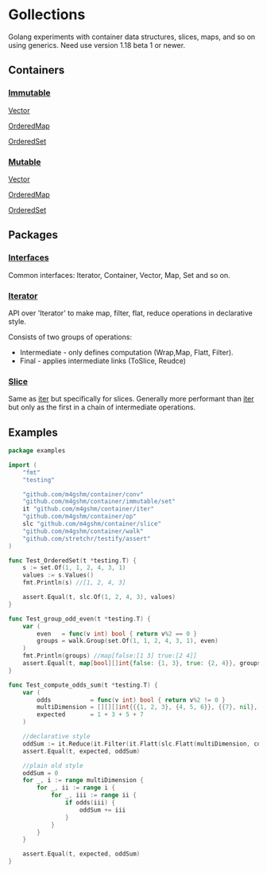 # Gollections

Golang experiments with container data structures, slices, maps, and so on using generics.
Need use version 1.18 beta 1 or newer.

## Containers

### [Immutable](./immutable/api.go)

[Vector](./immutable/vector/api.go)

[OrderedMap](./immutable/map/api.go)

[OrderedSet](./immutable/set/api.go)


### [Mutable](./mutable/api.go)

[Vector](./mutable/vector/api.go)

[OrderedMap](./mutable/map/api.go)

[OrderedSet](./mutable/set/api.go)


## Packages
### [Interfaces](./typ/iface.go)

Common interfaces: Iterator, Container, Vector, Map, Set and so on.

### [Iterator](./iter/api.go)
API over 'Iterator' to make map, filter, flat, reduce operations in declarative style. 

Consists of two groups of operations:
 * Intermediate - only defines computation (Wrap,Map, Flatt, Filter).
 * Final - applies intermediate links (ToSlice, Reudce)
  

### [Slice](./slice/api.go)
Same as [iter](./iter/api.go) but specifically for slices. Generally more performant than [iter](./iter/api.go) but only as the first in a chain of intermediate operations.



## Examples
```go
package examples

import (
	"fmt"
	"testing"

	"github.com/m4gshm/container/conv"
	"github.com/m4gshm/container/immutable/set"
	it "github.com/m4gshm/container/iter"
	"github.com/m4gshm/container/op"
	slc "github.com/m4gshm/container/slice"
	"github.com/m4gshm/container/walk"
	"github.com/stretchr/testify/assert"
)

func Test_OrderedSet(t *testing.T) {
	s := set.Of(1, 1, 2, 4, 3, 1)
	values := s.Values()
	fmt.Println(s) //[1, 2, 4, 3]

	assert.Equal(t, slc.Of(1, 2, 4, 3), values)
}

func Test_group_odd_even(t *testing.T) {
	var (
		even   = func(v int) bool { return v%2 == 0 }
		groups = walk.Group(set.Of(1, 1, 2, 4, 3, 1), even)
	)
	fmt.Println(groups) //map[false:[1 3] true:[2 4]]
	assert.Equal(t, map[bool][]int{false: {1, 3}, true: {2, 4}}, groups)
}

func Test_compute_odds_sum(t *testing.T) {
	var (
		odds           = func(v int) bool { return v%2 != 0 }
		multiDimension = [][][]int{{{1, 2, 3}, {4, 5, 6}}, {{7}, nil}, nil}
		expected       = 1 + 3 + 5 + 7
	)

	//declarative style
	oddSum := it.Reduce(it.Filter(it.Flatt(slc.Flatt(multiDimension, conv.To[[][]int]), conv.To[[]int]), odds), op.Sum[int])
	assert.Equal(t, expected, oddSum)

	//plain old style
	oddSum = 0
	for _, i := range multiDimension {
		for _, ii := range i {
			for _, iii := range ii {
				if odds(iii) {
					oddSum += iii
				}
			}
		}
	}

	assert.Equal(t, expected, oddSum)
}
```